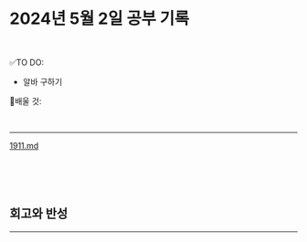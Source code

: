 # 2024년 5월 2일 공부 기록 

<br>

✅TO DO: 

- 알바 구하기


💭배울 것:


<br>

---

[1911.md](..%2F..%2F..%2FAlgorithm%2FSolvedProblem%2F%EA%B7%B8%EB%A6%AC%EB%94%94%2F1911%2F1911.md)

<br><br><br>





## 회고와 반성

---

